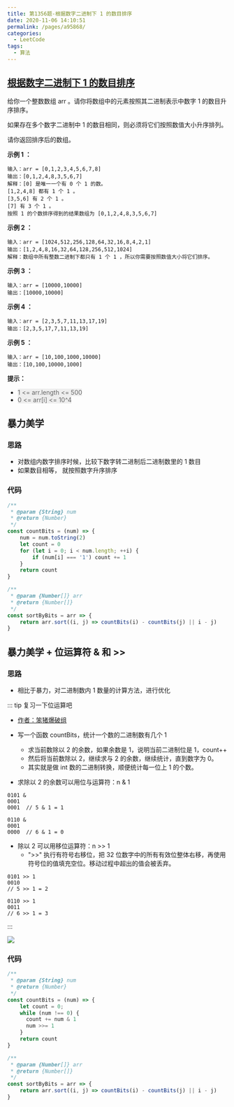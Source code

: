 ```yaml
---
title: 第1356题-根据数字二进制下 1 的数目排序
date: 2020-11-06 14:10:51
permalink: /pages/a95868/
categories:
  - LeetCode
tags:
  - 算法
---
```


## [根据数字二进制下 1 的数目排序](https://leetcode-cn.com/problems/sort-integers-by-the-number-of-1-bits/)

给你一个整数数组 arr 。请你将数组中的元素按照其二进制表示中数字 1 的数目升序排序。

如果存在多个数字二进制中 1 的数目相同，则必须将它们按照数值大小升序排列。

请你返回排序后的数组。

**示例 1 ：**

```
输入：arr = [0,1,2,3,4,5,6,7,8]
输出：[0,1,2,4,8,3,5,6,7]
解释：[0] 是唯一一个有 0 个 1 的数。
[1,2,4,8] 都有 1 个 1 。
[3,5,6] 有 2 个 1 。
[7] 有 3 个 1 。
按照 1 的个数排序得到的结果数组为 [0,1,2,4,8,3,5,6,7]
```

<!-- more -->

**示例 2 ：**

```
输入：arr = [1024,512,256,128,64,32,16,8,4,2,1]
输出：[1,2,4,8,16,32,64,128,256,512,1024]
解释：数组中所有整数二进制下都只有 1 个 1 ，所以你需要按照数值大小将它们排序。
```

**示例 3 ：**

```
输入：arr = [10000,10000]
输出：[10000,10000]
```

**示例 4 ：**

```
输入：arr = [2,3,5,7,11,13,17,19]
输出：[2,3,5,17,7,11,13,19]
```

**示例 5 ：**

```
输入：arr = [10,100,1000,10000]
输出：[10,100,10000,1000]
```

**提示：**

- <font style="background: #eee; color: #666;">1 <= arr.length <= 500</font>
- <font style="background: #eee; color: #666;">0 <= arr[i] <= 10^4</font>

## 暴力美学

### 思路

- 对数组内数字排序时候，比较下数字转二进制后二进制数里的 1 数目
- 如果数目相等， 就按照数字升序排序

### 代码

```JavaScript
/**
 * @param {String} num
 * @return {Number}
 */
const countBits = (num) => {
    num = num.toString(2)
    let count = 0
    for (let i = 0; i < num.length; ++i) {
        if (num[i] === '1') count += 1
    }
    return count
}

/**
 * @param {Number[]} arr
 * @return {Number[]}
 */
const sortByBits = arr => {
    return arr.sort((i, j) => countBits(i) - countBits(j) || i - j)
}
```

## 暴力美学 + 位运算符 & 和 >>

### 思路

- 相比于暴力，对二进制数内 1 数量的计算方法，进行优化

::: tip 复习一下位运算吧

- [作者：笨猪爆破组](https://leetcode-cn.com/problems/sort-integers-by-the-number-of-1-bits/solution/fu-xi-wei-yun-suan-fu-1356-gen-ju-shu-zi-er-jin-zh/)
- 写一个函数 countBits，统计一个数的二进制数有几个 1

  - 求当前数除以 2 的余数，如果余数是 1，说明当前二进制位是 1，count++
  - 然后将当前数除以 2，继续求与 2 的余数，继续统计，直到数字为 0。
  - 其实就是做 int 数的二进制转换，顺便统计每一位上 1 的个数。

- 求除以 2 的余数可以用位与运算符：n & 1

```
0101 &
0001
0001  // 5 & 1 = 1

0110 &
0001
0000  // 6 & 1 = 0
```

- 除以 2 可以用移位运算符：n >> 1
  - ">>" 执行有符号右移位，把 32 位数字中的所有有效位整体右移，再使用符号位的值填充空位。移动过程中超出的值会被丢弃。

```
0101 >> 1
0010
// 5 >> 1 = 2

0110 >> 1
0011
// 6 >> 1 = 3
```

:::

<img src="https://cdn.jsdelivr.net/gh/xiaojun996/CDN/images/leetcode/sort-integers-by-the-number-of-1-bits.png" />

### 代码

```JavaScript
/**
 * @param {String} num
 * @return {Number}
 */
const countBits = (num) => {
    let count = 0;
    while (num !== 0) {
      count += num & 1
      num >>= 1
    }
    return count
}

/**
 * @param {Number[]} arr
 * @return {Number[]}
 */
const sortByBits = arr => {
    return arr.sort((i, j) => countBits(i) - countBits(j) || i - j)
}
```
